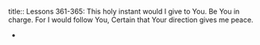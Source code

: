 title:: Lessons 361-365: This holy instant would I give to You. Be You in charge. For I would follow You, Certain that Your direction gives me peace.

-
